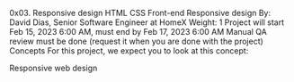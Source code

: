 0x03. Responsive design
HTML
CSS
Front-end
Responsive design
 By: David Dias, Senior Software Engineer at HomeX
 Weight: 1
 Project will start Feb 15, 2023 6:00 AM, must end by Feb 17, 2023 6:00 AM
 Manual QA review must be done (request it when you are done with the project)
Concepts
For this project, we expect you to look at this concept:

Responsive web design
